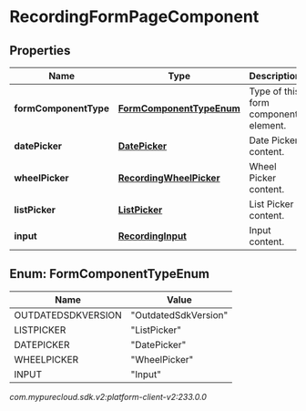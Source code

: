 # RecordingFormPageComponent


## Properties

| Name | Type | Description | Notes |
| ------------ | ------------- | ------------- | ------------- |
| **formComponentType** | [**FormComponentTypeEnum**](#Enum--FormComponentTypeEnum) | Type of this form component element. |  [optional] |
| **datePicker** | [**DatePicker**](DatePicker) | Date Picker content. |  [optional] |
| **wheelPicker** | [**RecordingWheelPicker**](RecordingWheelPicker) | Wheel Picker content. |  [optional] |
| **listPicker** | [**ListPicker**](ListPicker) | List Picker content. |  [optional] |
| **input** | [**RecordingInput**](RecordingInput) | Input content. |  [optional] |


## Enum: FormComponentTypeEnum

| Name | Value |
| ---- | ----- |
| OUTDATEDSDKVERSION | &quot;OutdatedSdkVersion&quot; | 
| LISTPICKER | &quot;ListPicker&quot; | 
| DATEPICKER | &quot;DatePicker&quot; | 
| WHEELPICKER | &quot;WheelPicker&quot; | 
| INPUT | &quot;Input&quot; | 




_com.mypurecloud.sdk.v2:platform-client-v2:233.0.0_
